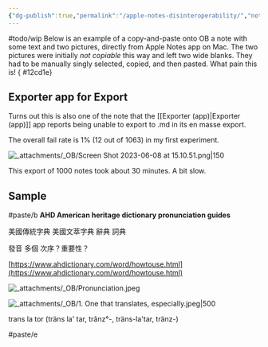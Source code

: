 ```yaml
---
{"dg-publish":true,"permalink":"/apple-notes-disinteroperability/","noteIcon":"2"}
---
```


#todo/wip
Below is an example of a copy-and-paste onto OB a note with some text and two pictures, directly from Apple Notes app on Mac. The two pictures were initially *not copiable* this way and left two wide blanks. They had to be manually singly selected, copied, and then pasted. What pain this is!
{ #12cd1e}


## Exporter app for Export

Turns out this is also one of the note that the [[Exporter (app)\|Exporter (app)]] app reports being unable to export to .md in its en masse export.

The overall fail rate is 1% (12 out of 1063) in my first experiment.

![_attachments/_OB/Screen Shot 2023-06-08 at 15.10.51.png|150](/img/user/_attachments/_OB/Screen%20Shot%202023-06-08%20at%2015.10.51.png)

This export of 1000 notes took about 30 minutes. A bit slow.

## Sample

#paste/b 
**AHD American heritage dictionary pronunciation guides**

  

美國傳統字典 美國文萃字典 辭典 詞典

發音 多個 次序？重要性？

  

[https://www.ahdictionary.com/word/howtouse.html](https://www.ahdictionary.com/word/howtouse.html)

  
![_attachments/_OB/Pronunciation.jpeg](/img/user/_attachments/_OB/Pronunciation.jpeg)
  
![_attachments/_OB/1. One that translates, especially.jpeg|500](/img/user/_attachments/_OB/1.%20One%20that%20translates,%20especially.jpeg)
  
trans la tor (träns la' tar, trânz°-, träns-la'tar, tränz-)

#paste/e 